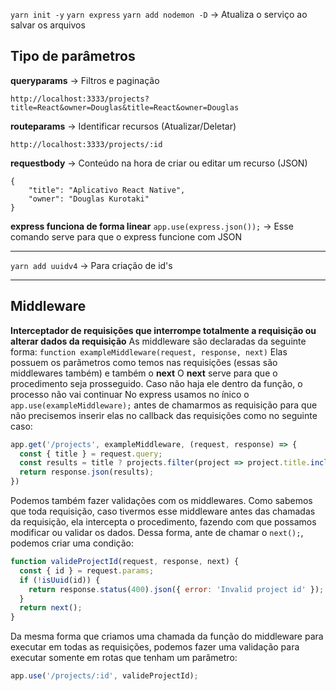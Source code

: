 `yarn init -y`
`yarn express`
`yarn add nodemon -D` -> Atualiza o serviço ao salvar os arquivos

## Tipo de parâmetros
**queryparams** -> Filtros e paginação
```
http://localhost:3333/projects?title=React&owner=Douglas&title=React&owner=Douglas
```
**routeparams** -> Identificar recursos (Atualizar/Deletar)
```
http://localhost:3333/projects/:id
```
**requestbody** -> Conteúdo na hora de criar ou editar um recurso (JSON)
```
{
	"title": "Aplicativo React Native",
	"owner": "Douglas Kurotaki"
}
```

**express funciona de forma linear**
`app.use(express.json());` -> Esse comando serve para que o express funcione com JSON

----

`yarn add uuidv4` -> Para criação de id's

----

## Middleware
**Interceptador de requisições que interrompe totalmente a requisição ou alterar dados da requisição**
As middleware são declaradas da seguinte forma: `function exampleMiddleware(request, response, next)`
Elas possuem os parãmetros como temos nas requisições (essas são middlewares também) e também o **next**
O **next** serve para que o procedimento seja prosseguido. Caso não haja ele dentro da função, o processo não vai continuar
No express usamos no ínico o `app.use(exampleMiddleware);` antes de chamarmos as requisição para que não precisemos inserir elas no callback das requisições como no seguinte caso:

```js
app.get('/projects', exampleMiddleware, (request, response) => {
  const { title } = request.query;
  const results = title ? projects.filter(project => project.title.includes(title)) : projects;
  return response.json(results);
})
```

Podemos também fazer validações com os middlewares. Como sabemos que toda requisição, caso tivermos esse middleware antes das chamadas da requisição, ela intercepta o procedimento, fazendo com que possamos modificar ou validar os dados. Dessa forma, ante de chamar o `next();`, podemos criar uma condição:

```js
function valideProjectId(request, response, next) {
  const { id } = request.params;
  if (!isUuid(id)) {
    return response.status(400).json({ error: 'Invalid project id' });
  }
  return next();
}
```

Da mesma forma que criamos uma chamada da função do middleware para executar em todas as requisições, podemos fazer uma validação para executar somente em rotas que tenham um parâmetro:

```js
app.use('/projects/:id', valideProjectId);
```
